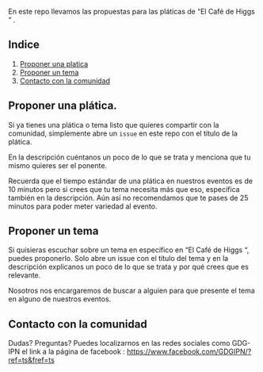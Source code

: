 En este repo llevamos las propuestas para las pláticas de  “El Café de Higgs “ .

## Indice
1. [Proponer una platica](#proponer-una-plática)
2. [Proponer un tema](#proponer-un-tema)
3. [Contacto con la comunidad](#contacto-con-la-comunidad)

## Proponer una plática.

Si ya tienes una plática o tema listo que quieres compartir con la comunidad,
simplemente abre un `issue` en este repo con el título de la plática.

En la descripción cuéntanos un poco de lo que se trata y menciona que tu mismo
quieres ser el ponente.

Recuerda que el tiempo estándar de una plática en nuestros eventos es de 10 minutos
pero si crees que tu tema necesita más que eso, específica también en la descripción.
Aún así no recomendamos que te pases de 25 minutos para poder meter variedad al evento.

## Proponer un tema

Si quisieras escuchar sobre un tema en específico en  “El Café de Higgs “, puedes proponerlo.
Solo abre un issue con el título del tema y en la descripción explicanos un poco
de lo que se trata y por qué crees que es relevante.

Nosotros nos encargaremos de buscar a alguien para que presente el tema en
alguno de nuestros eventos.

## Contacto con la comunidad

Dudas? Preguntas? Puedes localizarnos en las redes sociales como GDG-IPN
el link a la página de facebook :
https://www.facebook.com/GDGIPN/?ref=ts&fref=ts
